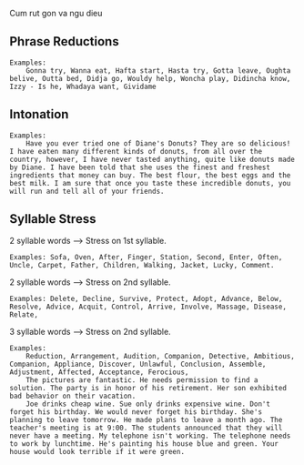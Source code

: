 Cum rut gon va ngu dieu

## Phrase Reductions
	Examples: 
		Gonna try, Wanna eat, Hafta start, Hasta try, Gotta leave, Oughta belive, Outta bed, Didja go, Wouldy help, Woncha play, Didincha know, Izzy - Is he, Whadaya want, Gividame

## Intonation
	Examples:
		Have you ever tried one of Diane's Donuts? They are so delicious! I have eaten many different kinds of donuts, from all over the country, however, I have never tasted anything, quite like donuts made by Diane. I have been told that she uses the finest and freshest ingredients that money can buy. The best flour, the best eggs and the best milk. I am sure that once you taste these incredible donuts, you will run and tell all of your friends.

## Syllable Stress
2 syllable words --> Stress on 1st syllable.

	Examples: Sofa, Oven, After, Finger, Station, Second, Enter, Often, Uncle, Carpet, Father, Children, Walking, Jacket, Lucky, Comment.

2 syllable words --> Stress on 2nd syllable.

	Examples: Delete, Decline, Survive, Protect, Adopt, Advance, Below, Resolve, Advice, Acquit, Control, Arrive, Involve, Massage, Disease, Relate, 

3 syllable words --> Stress on 2nd syllable.

	Examples: 
		Reduction, Arrangement, Audition, Companion, Detective, Ambitious, Companion, Appliance, Discover, Unlawful, Conclusion, Assemble, Adjustment, Affected, Acceptance, Ferocious, 
		The pictures are fantastic. He needs permission to find a solution. The party is in honor of his retirement. Her son exhibited bad behavior on their vacation.
		Joe drinks cheap wine. Sue only drinks expensive wine. Don't forget his birthday. We would never forget his birthday. She's planning to leave tomorrow. He made plans to leave a month ago. The teacher's meeting is at 9:00. The students announced that they will never have a meeting. My telephone isn't working. The telephone needs to work by lunchtime. He's painting his house blue and green. Your house would look terrible if it were green. 